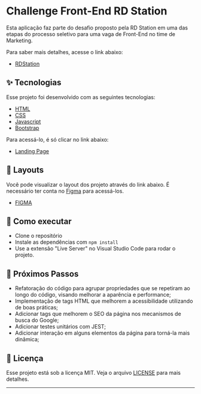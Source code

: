 # Challenge Front-End RD Station

Esta aplicação faz parte do desafio proposto pela RD Station em uma das etapas do processo seletivo para uma vaga de Front-End no time de Marketing. 

Para saber mais detalhes, acesse o link abaixo:
- [RDStation](https://boards.greenhouse.io/rdstation/jobs/6206507002) 

## ✨ Tecnologias

Esse projeto foi desenvolvido com as seguintes tecnologias:

- [HTML](https://developer.mozilla.org/pt-BR/docs/Web/HTML/)
- [CSS](https://developer.mozilla.org/pt-BR/docs/Web/CSS/)
- [Javascript](https://developer.mozilla.org/pt-BR/docs/Web/JavaScript)
- [Bootstrap](https://getbootstrap.com/)

Para acessá-lo, é só clicar no link abaixo:
- [Landing Page](https://rdstationchallenge.netlify.app/)

## 🔖 Layouts

Você pode visualizar o layout dos projeto através do link abaixo. É necessário ter conta no [Figma](http://figma.com/) para acessá-los.

- [FIGMA](https://www.figma.com/file/heOszg42LP1K070IiLXiLV/Teste---Vaga?node-id=0%3A1)

## 🚀 Como executar

- Clone o repositório
- Instale as dependências com `npm install`
- Use a extensão "Live Server" no Visual Studio Code para rodar o projeto.

## 🔋 Próximos Passos

- Refatoração do código para agrupar propriedades que se repetiram ao longo do código, visando melhorar a aparência e performance;
- Implementação de tags HTML que melhorem a acessibilidade utilizando de boas práticas;
- Adicionar tags que melhorem o SEO da página nos mecanismos de busca do Google;
- Adicionar testes unitários com JEST; 
- Adicionar interação em alguns elementos da página para torná-la mais dinâmica;

## 📄 Licença

Esse projeto está sob a licença MIT. Veja o arquivo [LICENSE](LICENSE.md) para mais detalhes.

---
